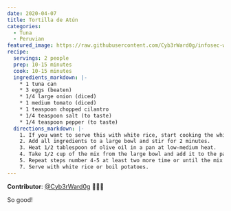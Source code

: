 ```yaml
---
date: 2020-04-07
title: Tortilla de Atún
categories:
  - Tuna
  - Peruvian
featured_image: https://raw.githubusercontent.com/Cyb3rWard0g/infosec-well-done/master/docs/images/posts/tortilla-de-atun.jpg
recipe:
  servings: 2 people
  prep: 10-15 minutes
  cook: 10-15 minutes
  ingredients_markdown: |-
    * 1 tuna can
    * 3 eggs (beaten)
    * 1/4 large onion (diced)
    * 1 medium tomato (diced)
    * 1 teaspoon chopped cilantro
    * 1/4 teaspoon salt (to taste)
    * 1/4 teaspoon pepper (to taste)
  directions_markdown: |-
    1. If you want to serve this with white rice, start cooking the white rice now if you have not done it yet.
    2. Add all ingredients to a large bowl and stir for 2 minutes.
    3. Heat 1/2 tablespoon of olive oil in a pan at low-medium heat.
    4. Take 1/2 cup of the mix from the large bowl and add it to the pan. Cook it as if you were frying an egg (both sides). Once it is done, move it to your serving plate.
    5. Repeat steps number 4-5 at least two more time or until the mix is gone.
    7. Serve with white rice or boil potatoes.
---
```


**Contributor**: [@Cyb3rWard0g](https://twitter.com/Cyb3rWard0g) 🧑🏽‍🍳

So good!